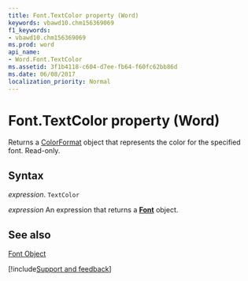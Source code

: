 ```yaml
---
title: Font.TextColor property (Word)
keywords: vbawd10.chm156369069
f1_keywords:
- vbawd10.chm156369069
ms.prod: word
api_name:
- Word.Font.TextColor
ms.assetid: 3f1b4118-c604-d7ee-fb64-f60fc62bb86d
ms.date: 06/08/2017
localization_priority: Normal
---
```



# Font.TextColor property (Word)

Returns a [ColorFormat](Word.ColorFormat.md) object that represents the color for the specified font. Read-only.


## Syntax

_expression_. `TextColor`

 _expression_ An expression that returns a **[Font](Word.Font.md)** object.


## See also


[Font Object](Word.Font.md)

[!include[Support and feedback](~/includes/feedback-boilerplate.md)]